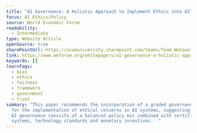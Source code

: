 ```yaml
---
title: "AI Governance: A Holistic Approach to Implement Ethics into AI"
focus: AI Ethics/Policy
source: World Economic Forum
readability:
  - Intermediate
type: Website Article
openSource: true
sharePointUrl: https://ocaduniversity.sharepoint.com/teams/Team_WeCount/Shared%20Documents/Resources%20and%20Tools/Literature%20(curated)/AI%20Governance%20A%20Holistic%20Approach%20to%20Implement%20Ethics%20into%20AI%20(1).pdf
link: https://www.weforum.org/whitepapers/ai-governance-a-holistic-approach-to-implement-ethics-into-ai/
keywords: []
learnTags:
  - bias
  - ethics
  - fairness
  - framework
  - government
  - trust
summary: "This paper recommends the incorporation of a graded governance model
  for the implementation of ethical concerns in AI systems, suggesting that good
  AI governance consists of a balanced policy mix combined with certification
  systems, technology standards and monetary incentives.  "
---
```

